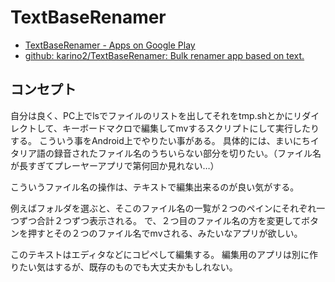 # TextBaseRenamer

- [TextBaseRenamer - Apps on Google Play](https://play.google.com/store/apps/details?id=io.github.karino2.textbaserenamer)
- [github: karino2/TextBaseRenamer: Bulk renamer app based on text.](https://github.com/karino2/TextBaseRenamer)

## コンセプト

自分は良く、PC上でlsでファイルのリストを出してそれをtmp.shとかにリダイレクトして、キーボードマクロで編集してmvするスクリプトにして実行したりする。
こういう事をAndroid上でやりたい事がある。
具体的には、まいにちイタリア語の録音されたファイル名のうちいらない部分を切りたい。（ファイル名が長すぎてプレーヤーアプリで第何回か見れない…）

こういうファイル名の操作は、テキストで編集出来るのが良い気がする。

例えばフォルダを選ぶと、そこのファイル名の一覧が２つのペインにそれぞれ一つずつ合計２つずつ表示される。
で、２つ目のファイル名の方を変更してボタンを押すとその２つのファイル名でmvされる、みたいなアプリが欲しい。

このテキストはエディタなどにコピペして編集する。
編集用のアプリは別に作りたい気はするが、既存のものでも大丈夫かもしれない。
